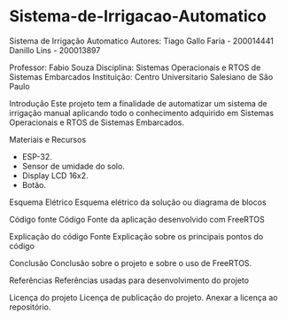 # Sistema-de-Irrigacao-Automatico

Sistema de Irrigação Automatico
Autores:  Tiago Gallo Faria - 200014441
          Danillo Lins - 200013897

Professor:  Fabio Souza
Disciplina: Sistemas Operacionais e RTOS de Sistemas Embarcados
Instituição:  Centro Universitario Salesiano de São Paulo

Introdução
Este projeto tem a finalidade de automatizar um sistema de irrigação manual aplicando todo o conhecimento adquirido em Sistemas Operacionais e RTOS de Sistemas Embarcados. 

Materiais e Recursos
- ESP-32.
- Sensor de umidade do solo.
- Display LCD 16x2.
- Botão.

Esquema Elétrico
Esquema elétrico da solução ou diagrama de blocos

Código fonte
Código Fonte da aplicação desenvolvido com FreeRTOS

Explicação do código Fonte
Explicação sobre os principais pontos do código

Conclusão
Conclusão sobre o projeto e sobre o uso de FreeRTOS.

Referências
Referências usadas para desenvolvimento do projeto

Licença do projeto
Licença de publicação do projeto. Anexar a licença ao repositório.
